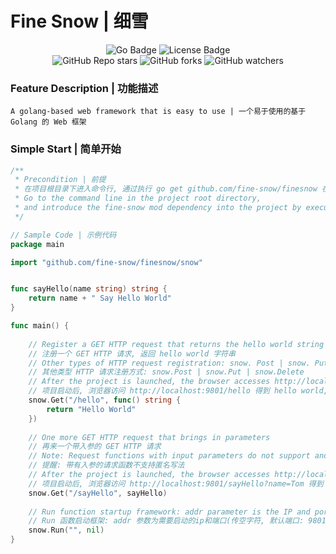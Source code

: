 # Fine Snow | 细雪
<div align="center">
    <img alt="Go Badge" src="https://img.shields.io/badge/Go-2b7d9c?logo=go&logoColor=fff&style=flat"/>
    <img alt="License Badge" src="https://img.shields.io/github/license/fine-snow/finesnow"/>
</div>
<div align="center">
    <img alt="GitHub Repo stars" src="https://img.shields.io/github/stars/fine-snow/finesnow?style=social">
    <img alt="GitHub forks" src="https://img.shields.io/github/forks/fine-snow/finesnow?style=social">
    <img alt="GitHub watchers" src="https://img.shields.io/github/watchers/fine-snow/finesnow?style=social">
</div>

### Feature Description | 功能描述
```text
A golang-based web framework that is easy to use | 一个易于使用的基于 Golang 的 Web 框架
```
### Simple Start | 简单开始
```go
/**
 * Precondition | 前提
 * 在项目根目录下进入命令行, 通过执行 go get github.com/fine-snow/finesnow 在项目中引入 fine-snow 的 mod 依赖
 * Go to the command line in the project root directory,
 * and introduce the fine-snow mod dependency into the project by executing 'go get github.com/fine-snow/finesnow'.
 */

// Sample Code | 示例代码
package main

import "github.com/fine-snow/finesnow/snow"


func sayHello(name string) string {
	return name + " Say Hello World"
}

func main() {
	
	// Register a GET HTTP request that returns the hello world string
	// 注册一个 GET HTTP 请求, 返回 hello world 字符串
	// Other types of HTTP request registration: snow. Post | snow. Put | snow. Delete
	// 其他类型 HTTP 请求注册方式: snow.Post | snow.Put | snow.Delete
	// After the project is launched, the browser accesses http://localhost:9801/hello to get hello world, and a simple get request is implemented
	// 项目启动后, 浏览器访问 http://localhost:9801/hello 得到 hello world, 一个简单的 GET HTTP 请求就实现了
	snow.Get("/hello", func() string {
		return "Hello World"
	})
	
	// One more GET HTTP request that brings in parameters
	// 再来一个带入参的 GET HTTP 请求
	// Note: Request functions with input parameters do not support anonymous writing
	// 提醒: 带有入参的请求函数不支持匿名写法
	// After the project is launched, the browser accesses http://localhost:9801/sayHello?name=Tom to get Tom Say Hello World, and a GET HTTP request that brings in parameters is implemented
	// 项目启动后, 浏览器访问 http://localhost:9801/sayHello?name=Tom 得到 Tom Say Hello World, 一个带入参的 GET HTTP 请求就实现了
	snow.Get("/sayHello", sayHello)
	
	// Run function startup framework: addr parameter is the IP and port to be started (null character, default port: 9801); The intercept parameter is a global interceptor
	// Run 函数启动框架: addr 参数为需要启动的ip和端口(传空字符, 默认端口: 9801); intercept 参数为全局拦截器
	snow.Run("", nil)
}
```